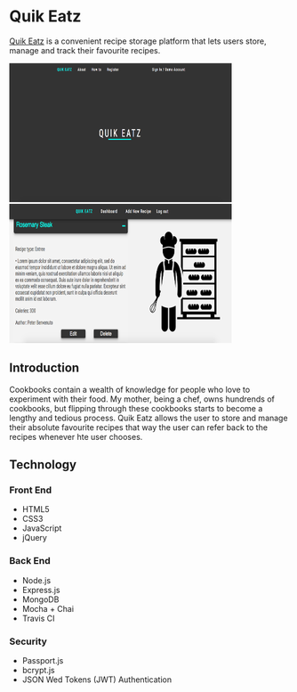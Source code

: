 <h1>Quik Eatz</h1>

<a href="https://quikeatz.herokuapp.com/">Quik Eatz</a> is a convenient recipe storage platform that lets users store, manage and track their favourite recipes.

<img src="/public/icons/start-display.png" width="400" height="250"> <img src="/public/icons/my-recipes.png" width="400" height="250">

<h2>Introduction</h2>

Cookbooks contain a wealth of knowledge for people who love to experiment with their food. My mother, being a chef, owns hundrends of cookbooks, but flipping through these cookbooks starts to become a lengthy and tedious process. Quik Eatz allows the user to store and manage their absolute favourite recipes that way the user can refer back to the recipes whenever hte user chooses.

<h2>Technology</h2>

<h3>Front End</h3>

- HTML5
- CSS3
- JavaScript
- jQuery

<h3>Back End</h3>

- Node.js
- Express.js
- MongoDB
- Mocha + Chai
- Travis CI

<h3>Security</h3>

- Passport.js
- bcrypt.js
- JSON Wed Tokens (JWT) Authentication


